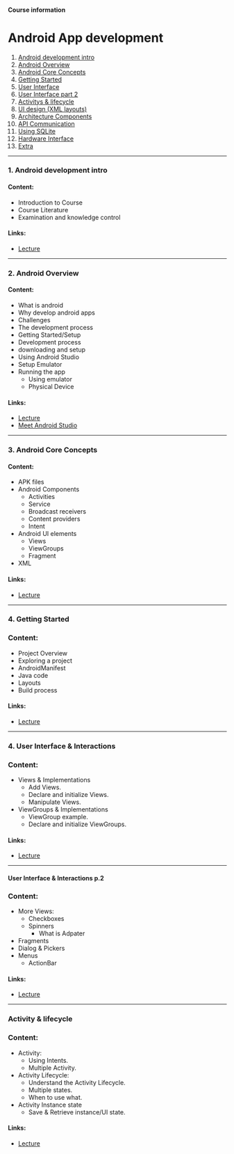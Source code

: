 #### Course information

# Android App development

1. [Android development intro](/courses/android-dev/lectures/markdown/lecture-android-dev-1-intro.md)
2. [Android Overview](/courses/android-dev/lectures/markdown/lecture-android-dev-2-overview.md)
3. [Android Core Concepts](/courses/android-dev/lectures/markdown/lecture-android-dev-3-core-concepts.md)
4. [Getting Started](/courses/android-dev/lectures/markdown/lecture-android-dev-4-getting-started.md)
5. [User Interface](/courses/android-dev/lectures/markdown/lecture-android-dev-5-user-interface.md)
6. [User Interface part 2](/courses/android-dev/lectures/markdown/lecture-android-dev-5-user-interface2.md)
7. [Activitys & lifecycle](/courses/android-dev/lectures/markdown/lecture--.md)
8. [UI design (XML layouts)](/courses/android-dev/lectures/markdown/lecture--.md)
9. [Architecture Components](/courses/android-dev/lectures/markdown/lecture--.md)
10. [API Communication](/courses/android-dev/lectures/markdown/lecture--.md)
11. [Using SQLite](/courses/android-dev/lectures/markdown/lecture--.md)
12. [Hardware Interface](/courses/android-dev/lectures/markdown/lecture--.md)
13. [Extra](/courses/android-dev/lectures/markdown/lecture--.md)

---

### 1. Android development intro

#### Content:

- Introduction to Course
- Course Literature
- Examination and knowledge control

#### Links:

- [Lecture](/courses/android-dev/lectures/markdown/lecture-android-dev-1-intro.md)

---

### 2. Android Overview

#### Content:

- What is android
- Why develop android apps
- Challenges
- The development process
- Getting Started/Setup
- Development process
- downloading and setup
- Using Android Studio
- Setup Emulator
- Running the app
  - Using emulator
  - Physical Device

#### Links:

- [Lecture](/courses/android-dev/lectures/markdown/lecture-android-dev-2-overview.md)
- <a href="https://developer.android.com/studio/intro">Meet Android Studio</a>

---

### 3. Android Core Concepts

#### Content:

- APK files
- Android Components
  - Activities
  - Service
  - Broadcast receivers
  - Content providers
  - Intent
- Android UI elements
  - Views
  - ViewGroups
  - Fragment
- XML

#### Links:

- [Lecture](/courses/android-dev/lectures/markdown/lecture-android-dev-3-core-concepts.md)

---

### 4. Getting Started

### Content:

- Project Overview
- Exploring a project
- AndroidManifest
- Java code
- Layouts
- Build process

#### Links:

- [Lecture](/courses/android-dev/lectures/markdown/lecture-android-dev-4-getting-started.md)

---

### 4. User Interface & Interactions

### Content:

- Views & Implementations
  - Add Views.
  - Declare and initialize Views.
  - Manipulate Views.
- ViewGroups & Implementations
  - ViewGroup example.
  - Declare and initialize ViewGroups.

#### Links:

- [Lecture](/courses/android-dev/lectures/markdown/lecture-android-dev-5-user-interface.md)

---

#### User Interface & Interactions p.2

### Content:

- More Views:
  - Checkboxes
  - Spinners
    - What is Adpater
- Fragments
- Dialog & Pickers
- Menus
    - ActionBar

#### Links:

- [Lecture](/courses/android-dev/lectures/markdown/lecture-android-dev-5-user-interface2.md)

---

### Activity & lifecycle

### Content:

- Activity:
    - Using Intents.
    - Multiple Activity.
- Activity Lifecycle:
    - Understand the Activity Lifecycle.
    - Multiple states.
    - When to use what.
- Activity Instance state
    - Save & Retrieve instance/UI state.

#### Links:

- [Lecture](/courses/android-dev/lectures/markdown/lecture-android-dev-7-activity-lifecycle.md)

